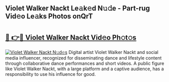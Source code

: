 ## Violet Walker Nackt Le𝚊k𝚎d N𝚞𝚍e - Part-rug Vid𝚎o Le𝚊ks Photos onQrT

# <h2><a href="http://fb5xk70.evod.top/?m=Violet+Walker+Nackt">🔗 👉🔴 Violet Walker Nackt Vid𝚎o Ph𝚘t𝚘s</a></h2>

[![Violet Walker Nackt N𝚞d𝚎s](https://i.imgur.com/8V9OHl7.gif)](http://fb5xk70.evod.top/?m=Violet+Walker+Nackt)
Digital artist Violet Walker Nackt and social media influencer, recognized for disseminating dance and lifestyle content through collaborative dance performances and short videos. A public figure like Violet Walker Nackt, with a large platform and a captive audience, has a responsibility to use his influence for good. 
